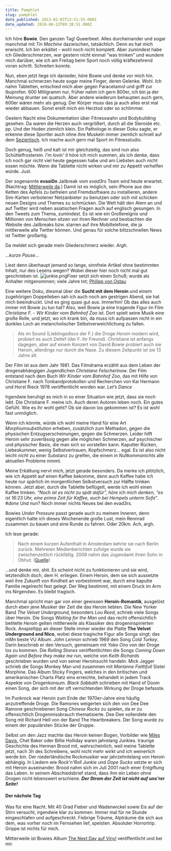 ```yaml
---
title: Pamphlet
slug: pamphlet
date_published: 2013-02-03T13:51:55.000Z
date_updated: 2018-08-22T09:38:51.000Z
---
```


Ich höre **Bowie**. Den ganzen Tag! Queerbeet. Alles durcheinander und sogar manchmal mit *Tin Machine* dazwischen, tatsächlich. Denn es hat mich erwischt. Ich bin erkältet - wohl noch nicht komplett. Aber zumindest habe ich Gliederschmerzen, war gestern nicht einmal &ldquo;was trinken&rdquo; und wundere mich darüber, wie ich am Freitag beim Sport noch völlig kräftezehrend voran schritt. Schreiten konnte.

Nun, eben jetzt liege ich danieder, höre Bowie und denke vor mich hin. Manchmal schmerzen heute sogar meine Finger, deren Gelenke. Wohl. Ich nahm Tabletten, entschied mich aber gegen Paracetamol und griff zur Ibuprofen. 600 Milligramm nur, früher nahm ich gern 800er, ich bin ja der Meinung drunter sei quatsch. Aber andere wiederum behaupten auch gern, 600er wären mehr als genug. Der Körper muss das ja auch alles erst mal wieder abbauen. Sonst ereilt mich ein Herztod oder so schlimmer.

Gestern Nacht eine Dokumentation über Fitnesswahn und Bodybuilding gesehen. Da waren die Herzen auch vergrößert, durch all die Steroide etc. pp. Und der Hoden ziemlich klein. Ein Pathologe in dieser Doku sagte, er erkenne diese Sportler auch ohne ihre Muskeln immer ziemlich schnell auf dem [Seziertisch](https://www.google.de/search?q=seziertisch&amp;oe=utf-8&amp;aq=t&amp;rls=org.mozilla:de:official&amp;client=firefox-a&amp;channel=fflb&amp;um=1&amp;ie=UTF-8&amp;hl=en&amp;tbm=isch&amp;source=og&amp;sa=N&amp;tab=wi&amp;ei=vXoOUZaVFYrctAbRpYCwAw&amp;biw=1119&amp;bih=705&amp;sei=3noOUei6EJDcsgbT3YCoAQ). Ich mache auch gern mal Sport im Fitnesstudio.

Doch genug, heiß und kalt ist mir gleichzeitig, das sind nun also Schüttelfrosterein. *I’m lovin' it* höre ich mich summen, als ich denke, dass ich noch gar nicht viel heute gegessen habe und am Liebsten auch nicht essen möchte. Wenn die Tablette nicht wirken und mir zu Appetit verhelfen würde. Just.

Der sogenannte **evasi0n** Jailbreak vom *evad3rs* Team wird heute erwartet. (Nachtrag: [Mittlerweile da](__GHOST_URL__/untethered-jailbreak-ios-6-1-anleitung-iphone-5-4s-4-3gs-evasi0n/).) Damit ist es möglich, sein iPhone aus den Ketten des Apfels zu befreien und Fremdsoftware zu installieren, andere Sim-Karten verbotener Netzanbieter zu benutzen oder sich mit schicken neuen Designs und Themes zu schmücken. Die Welt hält den Atem an und auf Twitter wird neben asiatischen Fragen auch auf englisch gesungen. In den Tweets zum Thema, zumindest. Es ist wie ein Großereignis und Millionen von Menschen sitzen vor ihren Rechner und beobachten die Website des Jailbreaks bzw. starren auf ihre Mobiltelefone, die ja mittlerweile alle Twitter können. Und genau für solche blitzschnellen News ist Twitter großartig.

Da meldet sich gerade mein Gliederschmerz wieder. *Argh*.

…*kurze Pause*…

Liest denn überhaupt jemand so lange, sinnfreie Artikel ohne bestimmten Inhalt, nur des Lesens wegen? Wobei dieser hier noch nicht mal gut geschrieben ist.
![junkie.png](__GHOST_URL__/Krafft-Prinzmetal/skalen/assets_c/2013/02/junkie-thumb-500x476-391.png)Fixer setzt sich einen Schuß; wurde als Anhalter mitgenommen; viele Jahre tot; [Philipp von Ostau](http://commons.wikimedia.org/wiki/File:Fixer_Junkie_Drogen_Heroin_philipp_von_ostau.jpg)

Eine weitere Doku, diesmal über die **Sucht mit dem Heroin** und einem zugehörigen Doppelleben sah ich auch noch am gestrigen Abend, sie hat mich beeindruckt. Und es ging quasi gut aus. Immerhin! Ob das alles auch immer mit Bowie zu tun hat? Also, weil Bowie ja eine tragende Figur im Film *Christiane F. - Wir Kinder vom Bahnhof Zoo* ist. Dort spielt seine Musik eine große Rolle, und jetzt, wo ich krank bin, da muss ich aufpassen nicht in ein dunkles Loch an melancholischer Selbstverweichlichung zu fallen.

> Als im Sound (Lieblingsdisco der F.) die Droge *Heroin* modern wird, probiert es auch Detlef (der F. ihr Freund). Christiane ist anfangs dagegen, aber auf einem Konzert von David Bowie probiert auch sie Heroin, allerdings nur durch die Nase. Zu diesem Zeitpunkt ist sie 13 Jahre alt.

Der Film ist aus dem Jahr 1981. Das Filmdrama erzählt aus dem Leben der drogenabhängigen Jugendlichen *Christiane Felscherinow*. Der Film entstand nach dem Buch *Wir Kinder vom Bahnhof Zoo*, das mit Hilfe von Christiane F. nach Tonbandprotokollen und Recherchen von Kai Hermann und Horst Rieck 1978 veröffentlicht worden war.
*Let&rsquo;s Dance*

Irgendwie beruhigt es mich in so einer Situation wie jetzt, dass sie noch lebt. Die Christiane F. meine ich. Auch deren Autoren leben noch. Ein gutes Gefühl. Wie es ihr wohl geht? Ob sie davon los gekommen ist? Es ist wohl fast unmöglich.

Wenn ich könnte, würde ich wohl meine Hand für eine Art *Morphiumsubstitution* erheben, zusätzlich zum Methadon, gegen die physischen Entzugserscheinungen, gegen die Schmerzen. Leider hilft Heroin sehr zuverlässig gegen alle möglichen Schmerzen, auf psychischer und physischer Basis, die man sich so vorstellen kann. Kaputter Rücken, Liebeskummer, wenig Selbstvertrauen, Kopfschmerz&hellip; egal. Es ist also nicht leicht *nicht* zu einer Substanz zu greifen, die einem in *Nullkommanichts* alle aktuellen Probleme nimmt.

Meine Erkältung nervt mich, jetzt gerade besonders. Da merke ich plötzlich, wie ich Appetit auf einen Kaffee bekomme, denn auch Kaffee habe ich heute nur spärlich im morgentlichen Selbstversuch zur Hälfte trinken können. Jetzt aber, durch die Tablette beflügelt, werde ich wohl einen Kaffee trinken. *&ldquo;Noch ist es nicht zu spät dafür&rdquo;, höre ich mich denken, &ldquo;es ist 16:23 Uhr, eine prima Zeit für Kaffee, auch bei Hempels unterm Sofa&rdquo;*. #*done* Und nun? Noch immer nichts Neues bei den evad3rs.

Bowies *Under Pressure* passt gerade auch zu meinem Inneren, denn eigentlich hatte ich dieses Wochenende große Lust, mein Rennrad zusammen zu bauen und eine Runde zu fahren. Oder 20km. Ach, argh.

Ich lese gerade:

> Nach einem kurzen Aufenthalt in Amsterdam kehrte sie nach Berlin zurück. Mehreren Medienberichten zufolge wurde sie zwischenzeitlich rückfällig. 2008 nahm das Jugendamt ihren Sohn in Obhut. ([Quelle](http://www.spiegel.de/panorama/gesellschaft/drogensucht-christiane-f-kann-sich-nicht-mehr-um-sohn-kuemmern-a-571293.html))

&hellip;und denke mir, shit. Es scheint nicht zu funktionieren und sie wird, letztendlich doch, dem H. erliegen. Einem Heroin, dem sie sich aussetzte weil ihre Zukunft von Kindheit an vorbestimmt war, durch eine kaputte Familie regelrecht fest gelegt. Der Weg bestimmt, mit einem Druck im Arm ins Nirgendwo. Es bleibt tragisch.

Manchmal spricht man gar von einer gewissen **Heroin-Romantik**, ausgelöst durch eben jene Musiker der Zeit die das Heroin liebten. Die New Yorker Band *The Velvet Underground*, besonders *Lou Reed*, schrieb viele Songs über Heroin. Die Songs *Waiting for the Man* und das recht offensichtlich betitelte *Heroin* gelten mittlerweile als Klassiker des drogeninspirierten Rock. Anspieltipp an dieser Stelle immer wieder die Platte **The Velvet Underground and Nico**, wobei diese tragische Figur alle Songs singt; das mMn beste VU Album.
*John Lennon* schrieb 1969 den Song *Cold Turkey*. Darin beschrieb er den Versuch, gemeinsam mit *Yoko Ono* von der Droge los zu kommen. Die *Rolling Stones* veröffentlichten die Songs *Coming Down Again* und *Before they make me run*, welche von *Keith Richards* geschrieben wurden und von seiner Heroinsucht handeln. Mick Jagger schrieb die Songs Monkey Man und zusammen mit *Marianne Faithfull* Sister Morphine. Das Album Sticky Fingers, welches in den britischen und amerikanischen Charts Platz eins erreichte, behandelt in jedem Track Aspekte von Drogenkonsum.
*Black Sabbath* schrieben mit Hand of Doom einen Song, der sich mit der oft vernichtenden Wirkung der Droge befasste.

Im Punkrock war Heroin zum Ende der 1970er-Jahre eine häufig anzutreffende Droge. Die Ramones weigerten sich den von Dee Dee Ramone geschriebenen Song *Chinese Rocks* zu spielen, da er zu offensichtlich Drogenmissbrauch thematisierte. Dee Dee vollendete den Song mit Richard Hell von der Band The Heartbreakers. Der Song wurde zu einem der populärsten Stücke der Gruppe.

Selbst um den Jazz machte das Heroin keinen Bogen, Vorbilder wie [Miles Davis](__GHOST_URL__/Krafft-Prinzmetal/skalen/2012/10/miles-ist-da.html), Chet Baker oder Billie Holliday waren jahrelang Junkies.
traurige Geschichte des Herman Brood mit, wahrscheinlich, weil meine Tablette jetzt, nach 3h des Schreibens, wohl nicht mehr wirkt und ich weinerlich werde bin. Der niederländische Rockmusiker war jahrzehntelang von Heroin abhängig. In Liedern wie *Rock'n'Roll Junkie* und *Dope Sucks* setzte er sich mit Heroin auseinander. Brood nahm sich im Juli 2001 nach einer Entgiftung das Leben. In seinem Abschiedsbrief stand, dass ihm ein Leben ohne Drogen nicht lebenswert erschiene.
***Der Strom der Zeit ist nicht auf uns'rer Seite!***

#### Der nächste Tag

Was für eine Nacht. Mit 40 Grad Fieber und Wadenwickel sowie Eis auf der Stirn versucht, irgendwie klar zu kommen. Immer mal für ne Stunde eingeschlafen und aufgeschreckt. Fiebrige Träume, Alpträume die sich aus dem, was vorher noch im Fernsehen lief, speisten. Absoluter Horrortrip. Grippe ist nichts für mich.

Mittlerweile ist Bowies Album [The Next Day auf Vinyl](http://zurueckzumbeton.com/2013/04/02/the-nex-day-endlich-auch-fur-mich) veröffentlicht und bei mir.
